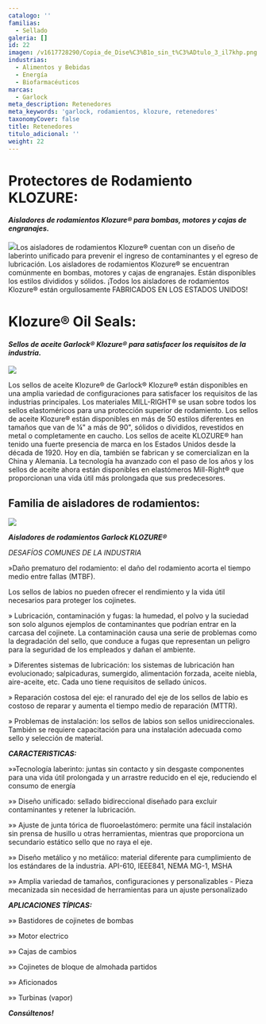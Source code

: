 ```yaml
---
catalogo: ''
familias:
  - Sellado
galeria: []
id: 22
imagen: /v1617728290/Copia_de_Dise%C3%B1o_sin_t%C3%ADtulo_3_il7khp.png
industrias:
  - Alimentos y Bebidas
  - Energía
  - Biofarmacéuticos
marcas:
  - Garlock
meta_description: Retenedores
meta_keywords: 'garlock, rodamientos, klozure, retenedores'
taxonomyCover: false
title: Retenedores
titulo_adicional: ''
weight: 22
---
```



# **Protectores de Rodamiento KLOZURE:**

#### **_Aisladores de rodamientos Klozure® para bombas, motores y cajas de engranajes._**

![](https://res.cloudinary.com/novatec/v1597268268/Bearing_Iso_Group4x3_j8rbt3.png)Los aisladores de rodamientos Klozure® cuentan con un diseño de laberinto unificado para prevenir el ingreso de contaminantes y el egreso de lubricación. Los aisladores de rodamientos Klozure® se encuentran comúnmente en bombas, motores y cajas de engranajes. Están disponibles los estilos divididos y sólidos. ¡Todos los aisladores de rodamientos Klozure® están orgullosamente FABRICADOS EN LOS ESTADOS UNIDOS!

# **Klozure® Oil Seals:**

#### **_Sellos de aceite Garlock® Klozure® para satisfacer los requisitos de la industria._**

![](https://res.cloudinary.com/novatec/v1597268345/oil_seal_collage_1200x900_ged8cf.png)

Los sellos de aceite Klozure® de Garlock® Klozure® están disponibles en una amplia variedad de configuraciones para satisfacer los requisitos de las industrias principales. Los materiales MILL-RIGHT® se usan sobre todos los sellos elastoméricos para una protección superior de rodamiento. Los sellos de aceite Klozure® están disponibles en más de 50 estilos diferentes en tamaños que van de ¼" a más de 90", sólidos o divididos, revestidos en metal o completamente en caucho. Los sellos de aceite KLOZURE® han tenido una fuerte presencia de marca en los Estados Unidos desde la década de 1920. Hoy en día, también se fabrican y se comercializan en la China y Alemania. La tecnología ha avanzado con el paso de los años y los sellos de aceite ahora están disponibles en elastómeros Mill-Right® que proporcionan una vida útil más prolongada que sus predecesores.

## **Familia de aisladores de rodamientos:**

![](https://res.cloudinary.com/novatec/v1597269006/heavydutyseals_1200x900_u79aam.png)

**_Aisladores de rodamientos Garlock KLOZURE®_**

_DESAFÍOS COMUNES DE LA INDUSTRIA_

»Daño prematuro del rodamiento: el daño del rodamiento acorta el tiempo medio entre fallas (MTBF).

Los sellos de labios no pueden ofrecer el rendimiento y la vida útil necesarios para proteger los cojinetes.

» Lubricación, contaminación y fugas: la humedad, el polvo y la suciedad son solo algunos ejemplos de contaminantes que podrían entrar en la carcasa del cojinete. La contaminación causa una serie de problemas como la degradación del sello, que conduce a fugas que representan un peligro para la seguridad de los empleados y dañan el ambiente.

» Diferentes sistemas de lubricación: los sistemas de lubricación han evolucionado; salpicaduras, sumergido, alimentación forzada, aceite niebla, aire-aceite, etc. Cada uno tiene requisitos de sellado únicos.

» Reparación costosa del eje: el ranurado del eje de los sellos de labio es costoso de reparar y aumenta el tiempo medio de reparación (MTTR).

» Problemas de instalación: los sellos de labios son sellos unidireccionales. También se requiere capacitación para una instalación adecuada como sello y selección de material.

**_CARACTERISTICAS:_**

»»Tecnología laberinto: juntas sin contacto y sin desgaste componentes para una vida útil prolongada y un arrastre reducido en el eje, reduciendo el consumo de energía

»» Diseño unificado: sellado bidireccional diseñado para excluir contaminantes y retener la lubricación.

»» Ajuste de junta tórica de fluoroelastómero: permite una fácil instalación sin prensa de husillo u otras herramientas, mientras que proporciona un secundario estático sello que no raya el eje.

»» Diseño metálico y no metálico: material diferente para cumplimiento de los estándares de la industria. API-610, IEEE841, NEMA MG-1, MSHA

»» Amplia variedad de tamaños, configuraciones y personalizables - Pieza mecanizada sin necesidad de herramientas para un ajuste personalizado

**_APLICACIONES TÍPICAS:_**

»» Bastidores de cojinetes de bombas

»» Motor electrico

»» Cajas de cambios

»» Cojinetes de bloque de almohada partidos

»» Aficionados

»» Turbinas (vapor)

**_Consúltenos!_**
